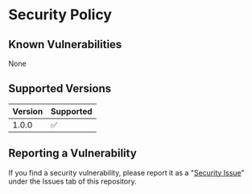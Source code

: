 # Security Policy

## Known Vulnerabilities

None

## Supported Versions

| Version       | Supported          |
| ------------- | ------------------ |
| 1.0.0         | :white_check_mark: |

## Reporting a Vulnerability

If you find a security vulnerability, please report it as a "[Security Issue](https://github.com/cameronmathis/ContactManagementSystem/issues/new?assignees=&labels=security+issue&template=security_issue.md&title=)" under the Issues tab of this repository.
